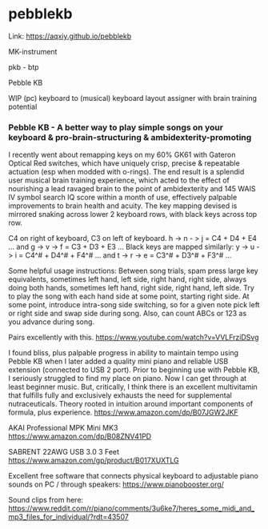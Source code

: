 # pebblekb

Link: https://aqxiy.github.io/pebblekb

MK-instrument

pkb - btp

Pebble KB

WIP (pc) keyboard to (musical) keyboard layout assigner with brain training potential

### Pebble KB - A better way to play simple songs on your keyboard & pro-brain-structuring & ambidexterity-promoting

I recently went about remapping keys on my 60% GK61 with Gateron Optical Red switches, which have uniquely crisp, precise & repeatable actuation (esp when modded with o-rings). The end result is a splendid user musical brain training experience, which acted to the effect of nourishing a lead ravaged brain to the point of ambidexterity and 145 WAIS IV symbol search IQ score within a month of use, effectively palpable improvements to brain health and acuity. The key mapping devised is mirrored snaking across lower 2 keyboard rows, with black keys across top row.

C4 on right of keyboard, C3 on left of keyboard. h -> n - > j = C4 + D4 + E4 ... and g -> v -> f = C3 + D3 + E3 ...
Black keys are mapped similarly: y -> u -> i = C4^# + D4^# + F4^# ... and t -> r -> e = C3^# + D3^# + F3^# ...

Some helpful usage instructions:
Between song trials, spam press large key equivalents, sometimes left hand, left side, right hand, right side, always doing both hands, sometimes left hand, right side, right hand, left side.
Try to play the song with each hand side at some point, starting right side. At some point, introduce intra-song side switching, so for a given note pick left or right side and swap side during song.
Also, can count ABCs or 123 as you advance during song.

Pairs excellently with this. https://www.youtube.com/watch?v=VVLFrziDSvg

I found bliss, plus palpable progress in ability to maintain tempo using Pebble KB when I later added a quality mini piano and reliable USB extension (connected to USB 2 port). Prior to beginning use with Pebble KB, I seriously struggled to find my place on piano. Now I can get through at least beginner music. But, critically, I think there is an excellent multivitamin that fulfills fully and exclusively exhausts the need for supplemental nutraceuticals. Theory rooted in intuition around important components of formula, plus experience. https://www.amazon.com/dp/B07JGW2JKF

AKAI Professional MPK Mini MK3 https://www.amazon.com/dp/B08ZNV41PD

SABRENT 22AWG USB 3.0 3 Feet https://www.amazon.com/gp/product/B017XUXTLG

Excellent free software that connects physical keyboard to adjustable piano sounds on PC / through speakers: https://www.pianobooster.org/


Sound clips from here: https://www.reddit.com/r/piano/comments/3u6ke7/heres_some_midi_and_mp3_files_for_individual/?rdt=43507
